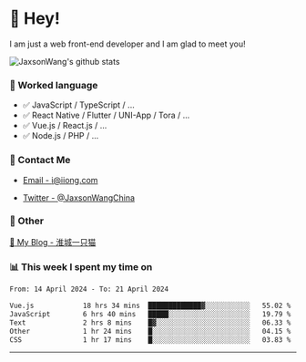 # 👋 Hey!

I am just a web front-end developer and I am glad to meet you!

![JaxsonWang's github stats](https://github-readme-stats.vercel.app/api?username=JaxsonWang&&show_icons=true&&title_color=1abc9c&&icon_color=1abc9c)


### 📝 Worked language

- ✅ JavaScript / TypeScript / ...
- ✅ React Native / Flutter / UNI-App / Tora / ...
- ✅ Vue.js / React.js / ...
- ✅ Node.js / PHP / ...

### 📮 Contact Me

- [Email - i@iiong.com](mailto:i@iiong.com)

- [Twitter - @JaxsonWangChina](https://twitter.com/JaxsonWangChina)

### 🤪 Other

[📌 My Blog - 淮城一只猫](https://iiong.com)

### 📊 This week I spent my time on

<!--START_SECTION:waka-->

```txt
From: 14 April 2024 - To: 21 April 2024

Vue.js            18 hrs 34 mins  █████████████▓░░░░░░░░░░░   55.02 %
JavaScript        6 hrs 40 mins   █████░░░░░░░░░░░░░░░░░░░░   19.79 %
Text              2 hrs 8 mins    █▓░░░░░░░░░░░░░░░░░░░░░░░   06.33 %
Other             1 hr 24 mins    █░░░░░░░░░░░░░░░░░░░░░░░░   04.15 %
CSS               1 hr 17 mins    █░░░░░░░░░░░░░░░░░░░░░░░░   03.83 %
```

<!--END_SECTION:waka-->

---
